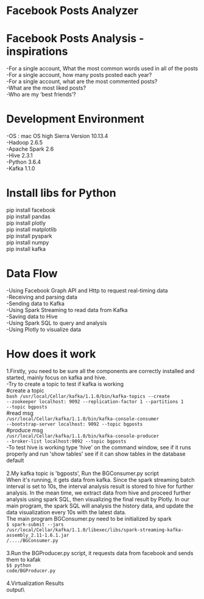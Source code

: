 # Facebook Posts Analyzer
# Facebook Posts Analysis - inspirations
-For a single account, What the most common words used in all of the posts</br>
-For a single account, how many posts posted each year?</br>
-For a single account, what are the most commented posts?</br>
-What are the most liked posts?</br>
-Who are my ‘best friends’?

# Development Environment 
-OS : mac OS high Sierra Version 10.13.4 </br>
-Hadoop 2.6.5 </br>
-Apache Spark 2.6 </br>
-Hive 2.3.1 </br>
-Python 3.6.4 </br>
-Kafka 1.1.0

# Install libs for Python
pip install facebook</br>
pip install pandas</br>
pip install plotly</br>
pip install matplotlib</br>
pip install pyspark</br>
pip install numpy</br>
pip install kafka</br>

# Data Flow
-Using Facebook Graph API and Http to request real-timing data</br>
-Receiving and parsing data </br>
-Sending data to Kafka</br>
-Using Spark Streaming to read data from Kafka</br>
-Saving data to Hive</br>
-Using Spark SQL to query and analysis</br>
-Using Plotly to visualize data</br>

# How does it work
1.Firstly, you need to be sure all the components are correctly installed and started, mainly focus on kafka and hive.</br>
-Try to create a topic to test if kafka is working </br>
#create a topic</br>
<code>bash /usr/local/Cellar/kafka/1.1.0/bin/kafka-topics --create --zookeeper localhost: 9092 --replication-factor 1 --partitions 1 --topic bgposts </code> </br>
#read msg</br>
<code>/usr/local/Cellar/kafka/1.1.0/bin/kafka-console-consumer --bootstrap-server localhost: 9092 --topic bgposts </code></br> 
#produce msg</br>
<code>/usr/local/Cellar/kafka/1.1.0/bin/kafka-console-producer --broker-list localhost:9092 --topic bgposts</code> </br>
-To test hive is working type 'hive' on the command window, see if it runs properly and run 'show tables' see if it can show tables in the  database default</br>
</br>2.My kafka topic is 'bgposts', Run the BGConsumer.py script </br>
When it's running, it gets data from kafka. Since the spark streaming batch interval is set to 10s, the interval analysis result is stored to hive for further analysis. In the mean time, we extract data from hive and proceed further analysis using spark SQL, then visualizing the final result by Plotly. In our main program, the spark SQL will analysis the history data, and update the data visualization every 10s with the latest data.</br>
The main program BGConsumer.py need to be initialized by spark</br>
<code>$ spark-submit --jars /usr/local/Cellar/kafka/1.1.0/libexec/libs/spark-streaming-kafka-assembly_2.11-1.6.1.jar /..../BGConsumer.py</code></br>
</br>3.Run the BGProducer.py script, it requests data from facebook and sends them to kafak</br>
<code>$$ python code/BGProducer.py</code></br>
</br>4.Virtualization Results</br>
output\
